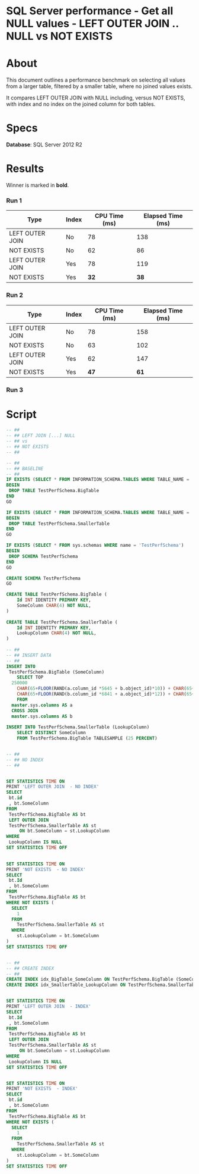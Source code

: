 # SQL Server performance - Get all NULL values - LEFT OUTER JOIN .. NULL vs NOT EXISTS

# About

This document outlines a performance benchmark on selecting all values from a larger table, filtered by a smaller table, where no joined values exists.

It compares LEFT OUTER JOIN with NULL including, versus NOT EXISTS, with index and no index on the joined column for both tables.

# Specs

**Database**: SQL Server 2012 R2

# Results

Winner is marked in **bold**.

### Run 1

| Type            | Index | CPU Time (ms) | Elapsed Time (ms) |
|-----------------|-------|---------------|-------------------|
| LEFT OUTER JOIN | No    | 78            | 138               |
| NOT EXISTS      | No    | 62            | 86                |
| LEFT OUTER JOIN | Yes   | 78            | 119               |
| NOT EXISTS      | Yes   | **32**        | **38**            |

### Run 2

| Type            | Index | CPU Time (ms) | Elapsed Time (ms) |
|-----------------|-------|---------------|-------------------|
| LEFT OUTER JOIN | No    | 78            | 158               |
| NOT EXISTS      | No    | 63            | 102               |
| LEFT OUTER JOIN | Yes   | 62            | 147               |
| NOT EXISTS      | Yes   | **47**            | **61**                |

### Run 3



# Script

```sql
-- ##
-- ## LEFT JOIN [...] NULL 
-- ## vs
-- ## NOT EXISTS
-- ##

-- ##
-- ## BASELINE
-- ##
IF EXISTS (SELECT * FROM INFORMATION_SCHEMA.TABLES WHERE TABLE_NAME = 'BigTable' AND TABLE_SCHEMA = 'TestPerfSchema')
BEGIN
 DROP TABLE TestPerfSchema.BigTable
END
GO

IF EXISTS (SELECT * FROM INFORMATION_SCHEMA.TABLES WHERE TABLE_NAME = 'SmallerTable' AND TABLE_SCHEMA = 'TestPerfSchema')
BEGIN
 DROP TABLE TestPerfSchema.SmallerTable
END
GO

IF EXISTS (SELECT * FROM sys.schemas WHERE name = 'TestPerfSchema')
BEGIN
 DROP SCHEMA TestPerfSchema 
END
GO

CREATE SCHEMA TestPerfSchema
GO

CREATE TABLE TestPerfSchema.BigTable (
	Id INT IDENTITY PRIMARY KEY,
	SomeColumn CHAR(4) NOT NULL,
)
 
CREATE TABLE TestPerfSchema.SmallerTable (
	Id INT IDENTITY PRIMARY KEY,
	LookupColumn CHAR(4) NOT NULL,
)
 
-- ##
-- ## INSERT DATA
-- ##
INSERT INTO 
 TestPerfSchema.BigTable (SomeColumn)
	SELECT TOP 
  250000
	CHAR(65+FLOOR(RAND(a.column_id *5645 + b.object_id)*10)) + CHAR(65+FLOOR(RAND(b.column_id *3784 + b.object_id)*12)) +
	CHAR(65+FLOOR(RAND(b.column_id *6841 + a.object_id)*12)) + CHAR(65+FLOOR(RAND(a.column_id *7544 + b.object_id)*8))
	FROM 
  master.sys.columns AS a 
  CROSS JOIN 
  master.sys.columns AS b
 
INSERT INTO TestPerfSchema.SmallerTable (LookupColumn)
	SELECT DISTINCT SomeColumn
	FROM TestPerfSchema.BigTable TABLESAMPLE (25 PERCENT)


-- ##
-- ## NO INDEX
-- ##


SET STATISTICS TIME ON
PRINT 'LEFT OUTER JOIN  - NO INDEX'
SELECT 
 bt.id
 , bt.SomeColumn
FROM 
 TestPerfSchema.BigTable AS bt
 LEFT OUTER JOIN 
 TestPerfSchema.SmallerTable AS st
	 ON bt.SomeColumn = st.LookupColumn
WHERE 
 LookupColumn IS NULL
SET STATISTICS TIME OFF
 

SET STATISTICS TIME ON
PRINT 'NOT EXISTS  - NO INDEX'
SELECT 
 bt.Id
 , bt.SomeColumn
FROM 
 TestPerfSchema.BigTable AS bt
WHERE NOT EXISTS (
  SELECT 
    1
  FROM 
    TestPerfSchema.SmallerTable AS st
  WHERE 
    st.LookupColumn = bt.SomeColumn
)
SET STATISTICS TIME OFF


-- ##
-- ## CREATE INDEX
-- ##
CREATE INDEX idx_BigTable_SomeColumn ON TestPerfSchema.BigTable (SomeColumn)
CREATE INDEX idx_SmallerTable_LookupColumn ON TestPerfSchema.SmallerTable (LookupColumn)


SET STATISTICS TIME ON
PRINT 'LEFT OUTER JOIN  - INDEX'
SELECT 
 bt.Id
 , bt.SomeColumn
FROM 
 TestPerfSchema.BigTable AS bt
 LEFT OUTER JOIN 
 TestPerfSchema.SmallerTable AS st
	 ON bt.SomeColumn = st.LookupColumn
WHERE 
 LookupColumn IS NULL
SET STATISTICS TIME OFF


SET STATISTICS TIME ON
PRINT 'NOT EXISTS  - INDEX'
SELECT 
 bt.id
 , bt.SomeColumn
FROM 
 TestPerfSchema.BigTable AS bt
WHERE NOT EXISTS (
  SELECT 
    1
  FROM 
    TestPerfSchema.SmallerTable AS st
  WHERE 
    st.LookupColumn = bt.SomeColumn
)
SET STATISTICS TIME OFF

```